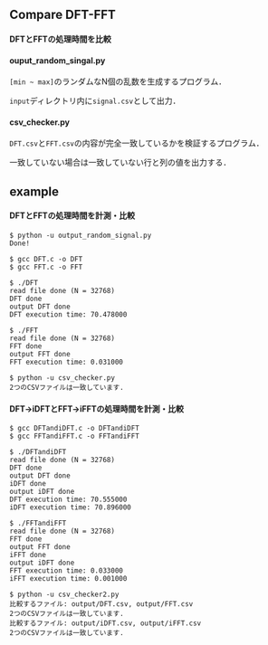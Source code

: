 ## Compare DFT-FFT

#### DFTとFFTの処理時間を比較

#### ouput_random_singal.py
`[min ~ max]`のランダムなN個の乱数を生成するプログラム．

`input`ディレクトリ内に`signal.csv`として出力．



#### csv_checker.py
`DFT.csv`と`FFT.csv`の内容が完全一致しているかを検証するプログラム．

一致していない場合は一致していない行と列の値を出力する．



## example
#### DFTとFFTの処理時間を計測・比較
``` console
$ python -u output_random_signal.py
Done!

$ gcc DFT.c -o DFT
$ gcc FFT.c -o FFT

$ ./DFT
read file done (N = 32768)
DFT done
output DFT done
DFT execution time: 70.478000

$ ./FFT
read file done (N = 32768)
FFT done
output FFT done
FFT execution time: 0.031000

$ python -u csv_checker.py
2つのCSVファイルは一致しています.
```

#### DFT->iDFTとFFT->iFFTの処理時間を計測・比較
``` console
$ gcc DFTandiDFT.c -o DFTandiDFT
$ gcc FFTandiFFT.c -o FFTandiFFT

$ ./DFTandiDFT
read file done (N = 32768)
DFT done
output DFT done
iDFT done
output iDFT done
DFT execution time: 70.555000
iDFT execution time: 70.896000

$ ./FFTandiFFT
read file done (N = 32768)
FFT done
output FFT done
iFFT done
output iDFT done
FFT execution time: 0.033000
iFFT execution time: 0.001000

$ python -u csv_checker2.py
比較するファイル: output/DFT.csv, output/FFT.csv
2つのCSVファイルは一致しています.
比較するファイル: output/iDFT.csv, output/iFFT.csv
2つのCSVファイルは一致しています.
```
